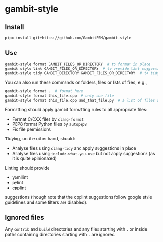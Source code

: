 # gambit-style

## Install

    pipx install git+https://github.com/GambitBSM/gambit-style

## Use
```bash
gambit-style format GAMBIT_FILES_OR_DIRECTORY  # to format in place 
gambit-style lint GAMBIT_FILES_OR_DIRECTORY  # to provide lint suggestions
gambit-style tidy GAMBIT_DIRECTORY GAMBIT_FILES_OR_DIRECTORY  # to tidy code using cmake informatio
```

You can also run these commands on folders, files or lists of files, e.g.,
```bash
gambit-style format .  # format here
gambit-style format this_file.cpp  # only one file
gambit-style format this_file.cpp and_that_file.py  # a list of files and folders
```

Formatting should apply gambit formatting rules to all appropriate files:

- Format C/CXX files by `clang-format`
- PEP8 format Python files by `autopep8`
- Fix file permissions

Tidying, on the other hand, should:

- Analyse files using `clang-tidy` and apply suggestions in place
- Analyse files using `include-what-you-use` but not apply suggestions (as it is quite opinionated)

Linting should provide 

- yamllint
- pylint
- cpplint

suggestions (though note that the cpplint suggestions follow google style guidelines and some filters are disabled).

## Ignored files

Any `contrib` and `build` directories and any files starting with `.` or inside paths containing directories starting with `.` are ignored.
